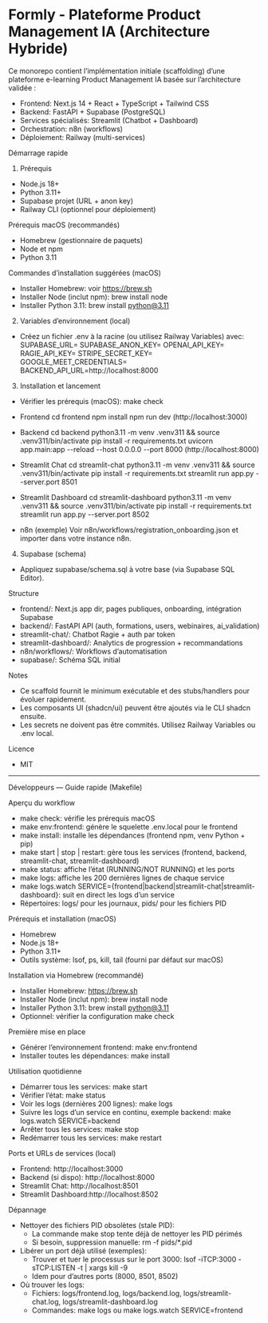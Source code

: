 # Formly - Plateforme Product Management IA (Architecture Hybride)

Ce monorepo contient l’implémentation initiale (scaffolding) d’une plateforme e-learning Product Management IA basée sur l’architecture validée :
- Frontend: Next.js 14 + React + TypeScript + Tailwind CSS
- Backend: FastAPI + Supabase (PostgreSQL)
- Services spécialisés: Streamlit (Chatbot + Dashboard)
- Orchestration: n8n (workflows)
- Déploiement: Railway (multi-services)

Démarrage rapide

1) Prérequis
- Node.js 18+
- Python 3.11+
- Supabase projet (URL + anon key)
- Railway CLI (optionnel pour déploiement)

Prérequis macOS (recommandés)
- Homebrew (gestionnaire de paquets)
- Node et npm
- Python 3.11

Commandes d’installation suggérées (macOS)
- Installer Homebrew: voir https://brew.sh
- Installer Node (inclut npm):
  brew install node
- Installer Python 3.11:
  brew install python@3.11

2) Variables d’environnement (local)
- Créez un fichier .env à la racine (ou utilisez Railway Variables) avec:
  SUPABASE_URL=
  SUPABASE_ANON_KEY=
  OPENAI_API_KEY=
  RAGIE_API_KEY=
  STRIPE_SECRET_KEY=
  GOOGLE_MEET_CREDENTIALS=
  BACKEND_API_URL=http://localhost:8000

3) Installation et lancement
- Vérifier les prérequis (macOS):
  make check

- Frontend
  cd frontend
  npm install
  npm run dev
  (http://localhost:3000)

- Backend
  cd backend
  python3.11 -m venv .venv311 && source .venv311/bin/activate
  pip install -r requirements.txt
  uvicorn app.main:app --reload --host 0.0.0.0 --port 8000
  (http://localhost:8000)

- Streamlit Chat
  cd streamlit-chat
  python3.11 -m venv .venv311 && source .venv311/bin/activate
  pip install -r requirements.txt
  streamlit run app.py --server.port 8501

- Streamlit Dashboard
  cd streamlit-dashboard
  python3.11 -m venv .venv311 && source .venv311/bin/activate
  pip install -r requirements.txt
  streamlit run app.py --server.port 8502

- n8n (exemple)
  Voir n8n/workflows/registration_onboarding.json et importer dans votre instance n8n.

4) Supabase (schema)
- Appliquez supabase/schema.sql à votre base (via Supabase SQL Editor).

Structure

- frontend/: Next.js app dir, pages publiques, onboarding, intégration Supabase
- backend/: FastAPI API (auth, formations, users, webinaires, ai_validation)
- streamlit-chat/: Chatbot Ragie + auth par token
- streamlit-dashboard/: Analytics de progression + recommandations
- n8n/workflows/: Workflows d’automatisation
- supabase/: Schéma SQL initial

Notes
- Ce scaffold fournit le minimum exécutable et des stubs/handlers pour évoluer rapidement.
- Les composants UI (shadcn/ui) peuvent être ajoutés via le CLI shadcn ensuite.
- Les secrets ne doivent pas être commités. Utilisez Railway Variables ou .env local.

Licence
- MIT

---

Développeurs — Guide rapide (Makefile)

Aperçu du workflow
- make check: vérifie les prérequis macOS
- make env:frontend: génère le squelette .env.local pour le frontend
- make install: installe les dépendances (frontend npm, venv Python + pip)
- make start | stop | restart: gère tous les services (frontend, backend, streamlit-chat, streamlit-dashboard)
- make status: affiche l’état (RUNNING/NOT RUNNING) et les ports
- make logs: affiche les 200 dernières lignes de chaque service
- make logs.watch SERVICE={frontend|backend|streamlit-chat|streamlit-dashboard}: suit en direct les logs d’un service
- Répertoires: logs/ pour les journaux, pids/ pour les fichiers PID

Prérequis et installation (macOS)
- Homebrew
- Node.js 18+
- Python 3.11+
- Outils système: lsof, ps, kill, tail (fourni par défaut sur macOS)

Installation via Homebrew (recommandé)
- Installer Homebrew: https://brew.sh
- Installer Node (inclut npm):
  brew install node
- Installer Python 3.11:
  brew install python@3.11
- Optionnel: vérifier la configuration
  make check

Première mise en place
- Générer l’environnement frontend:
  make env:frontend
- Installer toutes les dépendances:
  make install

Utilisation quotidienne
- Démarrer tous les services:
  make start
- Vérifier l’état:
  make status
- Voir les logs (dernières 200 lignes):
  make logs
- Suivre les logs d’un service en continu, exemple backend:
  make logs.watch SERVICE=backend
- Arrêter tous les services:
  make stop
- Redémarrer tous les services:
  make restart

Ports et URLs de services (local)
- Frontend:           http://localhost:3000
- Backend (si dispo): http://localhost:8000
- Streamlit Chat:     http://localhost:8501
- Streamlit Dashboard:http://localhost:8502

Dépannage
- Nettoyer des fichiers PID obsolètes (stale PID):
  - La commande make stop tente déjà de nettoyer les PID périmés
  - Si besoin, suppression manuelle:
    rm -f pids/*.pid
- Libérer un port déjà utilisé (exemples):
  - Trouver et tuer le processus sur le port 3000:
    lsof -iTCP:3000 -sTCP:LISTEN -t | xargs kill -9
  - Idem pour d’autres ports (8000, 8501, 8502)
- Où trouver les logs:
  - Fichiers: logs/frontend.log, logs/backend.log, logs/streamlit-chat.log, logs/streamlit-dashboard.log
  - Commandes: make logs ou make logs.watch SERVICE=frontend
